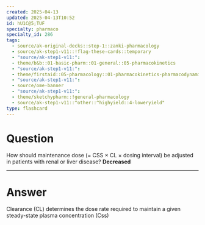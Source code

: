 ```yaml
---
created: 2025-04-13
updated: 2025-04-13T10:52
id: hU1C@5;TUF
specialty: pharmaco
specialty_id: 286
tags:
  - source/ak-original-decks::step-1::zanki-pharmacology
  - source/ak-step1-v11::!flag-these-cards::temporary
  - "source/ak-step1-v11:": 
  - theme/b&b::01-basic-pharm::01-general::05-pharmacokinetics
  - "source/ak-step1-v11:": 
  - theme/firstaid::05-pharmacology::01-pharmacokinetics-pharmacodynamics::03-dosage-calculations
  - "source/ak-step1-v11:": 
  - source/ome-banner
  - "source/ak-step1-v11:": 
  - theme/sketchypharm::!general-pharmacology
  - source/ak-step1-v11::^other::^highyield::4-loweryield"
type: flashcard
---
```


# Question
How should maintenance dose (= CSS × CL × dosing interval) be adjusted in patients with renal or liver disease?   **Decreased**

---

# Answer
Clearance (CL) determines the dose rate required to maintain a given steady-state plasma concentration (Css)